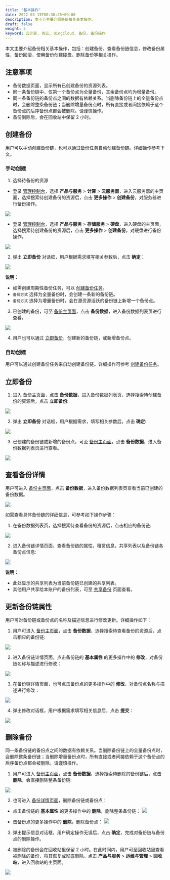 ```yaml
---
title: "基本操作"
date: 2022-03-15T00:38:25+09:00
description: 本小节主要介绍备份相关基本操作。
draft: false
weight: 2
keyword: 云计算, 青云, QingCloud, 备份, 备份操作
---
```


本文主要介绍备份相关基本操作，包括：创建备份，查看备份链信息，修改备份属性，备份回滚，使用备份创建硬盘，删除备份等相关操作。

## 注意事项
- 备份数据页面，显示所有已创建备份的资源列表。
- 同一条备份链中，仅第一个备份点为全量备份，其余备份点均为增量备份。
- 同一条备份链的备份点之间的数据有依赖关系。当删除备份链上的全量备份点时，会删除整条备份链；当删除增量备份点时，所有直接或者间接依赖于这个备份点的后序备份点都会被删除。请谨慎操作。
- 备份删除后，会在回收站中保留 2 小时。

## 创建备份

用户可以手动创建备份链，也可以通过备份任务自动创建备份链。详细操作参考下文。

### 手动创建

1. 选择待备份的资源

- 登录 [管理控制台](https://console.qingcloud.com/login)，选择 **产品与服务** > **计算** > **云服务器**，进入云服务器的主页面，选择搜索待创建备份的资源后，点击 **更多操作** > **创建备份**，对服务器进行备份操作。

![](/storage/backup/_images/backup_manual_1.png)

- 登录 [管理控制台](https://console.qingcloud.com/login)，选择 **产品与服务** > **存储服务** > **硬盘**，进入硬盘的主页面，选择搜索待创建备份的资源后，点击 **更多操作** > **创建备份**，对硬盘进行备份操作。

![](/storage/backup/_images/backup_manual_2.png)

2. 弹出 **立即备份** 对话框，用户根据需求填写相关参数后，点击 **确定**：

![](/storage/backup/_images/backup_manual_3.png)

 **说明：**
   - 如需创建周期性备份任务，可以 [创建备份任务](/storage/backup/manual/backup_task/#创建备份任务)。
   - `备份方式` 选择为全量备份时，会创建一条新的备份链。
   - `备份方式` 选择为增量备份时，会在源资源活跃的备份链上新增一个备份点。

3. 已创建的备份，可至 [备份主页面](/storage/backup/manual/overview/#操作台主界面)，点击 **备份数据**，进入备份数据列表页进行查看。

![](/storage/backup/_images/backup_manual_4.png)

4. 用户也可以通过 [立即备份](#立即备份)，创建新的备份链，或新增备份点。

### 自动创建

用户可以通过创建备份任务来自动创建备份链。详细操作可参考 [创建备份任务](/storage/backup/manual/backup_task/#创建备份任务)。

## 立即备份

1. 进入 [备份主页面](/storage/backup/manual/overview/#操作台主界面)，点击 **备份数据**，进入备份数据列表页，选择搜索待创建备份的资源后，点击 **立即备份**:

![](/storage/backup/_images/backup_manual_5.png)

2. 弹出 **立即备份** 对话框，用户根据需求，填写相关参数后，点击 **确定**:

![](/storage/backup/_images/backup_manual_3.png)

3. 已创建的备份链或新增的备份点，可至 [备份主页面](/storage/backup/manual/overview/#操作台主界面)，点击 **备份数据**，进入备份数据列表页进行查看。

![](/storage/backup/_images/backup_data_main.png)

## 查看备份详情

用户可进入 [备份主页面](/storage/backup/manual/overview/#操作台主界面)，点击 **备份数据**，进入备份数据列表页查看当前已创建的备份数据。

![](/storage/backup/_images/backup_data_main.png)

如需查看具体备份链的详细信息，可参考如下操作步骤：

1. 在备份数据列表页，选择搜索待查看备份的资源后，点击相应的备份链:

![](/storage/backup/_images/backup_data_1.png)

2. 进入备份链详情页面，查看备份链的属性，租赁信息，共享列表以及备份链各备份点信息:

![](/storage/backup/_images/backup_data_2.png)

 **说明：**
   - 此处显示的共享列表为当前备份链已创建的共享列表。
   - 其他用户共享给本账户的备份列表，可至 [共享备份](/storage/backup/manual/backup_share/#查看共享备份) 页面查看。


## 更新备份链属性

用户可对备份链或备份点的名称及描述信息进行修改更新。详细操作如下：

1. 用户可进入 [备份主页面](/storage/backup/manual/overview/#操作台主界面)，点击 **备份数据**，选择搜索待查看备份的资源后，点击相应的备份链:

![](/storage/backup/_images/backup_data_1.png)

2. 进入备份链详情页面，点击备份链的 **基本属性** 的更多操作中的 **修改**，对备份链名称与描述进行修改：

![](/storage/backup/_images/backup_data_3.png)

3. 在备份链详情页面，也可点击备份点的更多操作中的 **修改**，对备份点名称与描述进行修改：

![](/storage/backup/_images/backup_data_5.png)

4. 弹出修改对话框，用户根据需求填写相关信息后，点击 **提交**：

![](/storage/backup/_images/backup_data_4.png)

## 删除备份

同一条备份链的备份点之间的数据有依赖关系。当删除备份链上的全量备份点时，会删除整条备份链；当删除增量备份点时，所有直接或者间接依赖于这个备份点的后序备份点都会被删除。请谨慎操作。

1. 用户可进入 [备份主页面](/storage/backup/manual/overview/#操作台主界面)，点击 **备份数据**，选择搜索待删除的备份链后，点击 **删除**，会直接删除整条备份链:

![](/storage/backup/_images/backup_delete_1.png)

2. 也可进入 [备份详情页面](#查看备份详情)，删除备份链或备份点：

- 点击备份链的 **基本属性** 的更多操作中的 **删除**，删除整条备份链：
![](/storage/backup/_images/backup_delete_2.png)

- 击备份点的更多操作中的 **删除**，删除备份点：
![](/storage/backup/_images/backup_delete_3.png)

3. 弹出提示信息对话框，用户确定操作无误后，点击 **确定**，完成对备份链与备份点的删除操作。

4. 被删除的备份会在回收站里保留 2 小时。在此时间内，用户可至回收站里查看被删除的备份，将其恢复或彻底删除。点击 **产品与服务** > **运维与管理** > **回收站**，进入回收站的主页面。

![](/storage/backup/_images/backup_delete_4.png)

